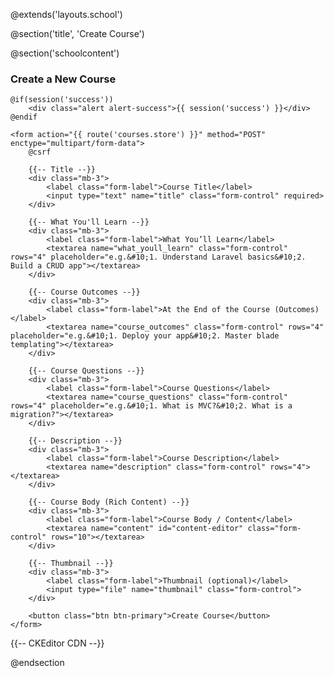 @extends('layouts.school')

@section('title', 'Create Course')

@section('schoolcontent')
<div class="container py-4">
    <h3>Create a New Course</h3>

    @if(session('success'))
        <div class="alert alert-success">{{ session('success') }}</div>
    @endif

    <form action="{{ route('courses.store') }}" method="POST" enctype="multipart/form-data">
        @csrf

        {{-- Title --}}
        <div class="mb-3">
            <label class="form-label">Course Title</label>
            <input type="text" name="title" class="form-control" required>
        </div>

        {{-- What You'll Learn --}}
        <div class="mb-3">
            <label class="form-label">What You’ll Learn</label>
            <textarea name="what_youll_learn" class="form-control" rows="4" placeholder="e.g.&#10;1. Understand Laravel basics&#10;2. Build a CRUD app"></textarea>
        </div>

        {{-- Course Outcomes --}}
        <div class="mb-3">
            <label class="form-label">At the End of the Course (Outcomes)</label>
            <textarea name="course_outcomes" class="form-control" rows="4" placeholder="e.g.&#10;1. Deploy your app&#10;2. Master blade templating"></textarea>
        </div>

        {{-- Course Questions --}}
        <div class="mb-3">
            <label class="form-label">Course Questions</label>
            <textarea name="course_questions" class="form-control" rows="4" placeholder="e.g.&#10;1. What is MVC?&#10;2. What is a migration?"></textarea>
        </div>

        {{-- Description --}}
        <div class="mb-3">
            <label class="form-label">Course Description</label>
            <textarea name="description" class="form-control" rows="4"></textarea>
        </div>

        {{-- Course Body (Rich Content) --}}
        <div class="mb-3">
            <label class="form-label">Course Body / Content</label>
            <textarea name="content" id="content-editor" class="form-control" rows="10"></textarea>
        </div>

        {{-- Thumbnail --}}
        <div class="mb-3">
            <label class="form-label">Thumbnail (optional)</label>
            <input type="file" name="thumbnail" class="form-control">
        </div>

        <button class="btn btn-primary">Create Course</button>
    </form>
</div>
{{-- CKEditor CDN --}}
<script src="https://cdn.ckeditor.com/4.20.2/standard/ckeditor.js"></script>
<script>
    CKEDITOR.replace('content-editor', {
        filebrowserUploadUrl: "{{ route('ckeditor.upload', ['_token' => csrf_token() ]) }}",
        filebrowserUploadMethod: 'form'
    });
</script>

@endsection

